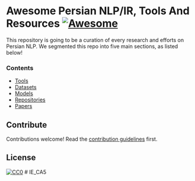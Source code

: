 # Awesome Persian NLP/IR, Tools And Resources [![Awesome](https://cdn.rawgit.com/sindresorhus/awesome/d7305f38d29fed78fa85652e3a63e154dd8e8829/media/badge.svg)](https://github.com/sindresorhus/awesome)
This repository is going to be a curation of every research and efforts on Persian NLP. We segmented this repo into five main sections, as listed below!

### Contents
- [Tools](sections/tools.md)
- [Datasets](sections/datasets.md)
- [Models](sections/models.md)
- [Repositories](sections/repos.md)
- [Papers](sections/papers.md)

## Contribute
Contributions welcome! Read the [contribution guidelines](contributing.md) first.

## License
[![CC0](https://i.creativecommons.org/p/zero/1.0/88x31.png)](https://creativecommons.org/publicdomain/zero/1.0/)
#   I E _ C A 5  
 